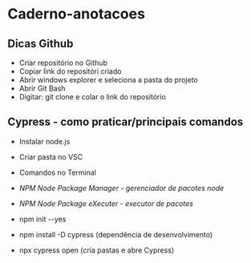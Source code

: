 # Caderno-anotacoes

## Dicas Github

* Criar repositório no Github
* Copiar link do repositóri criado
* Abrir windows explorer e seleciona a pasta do projeto
* Abrir Git Bash
* Digitar: git clone e colar o link do repositório

## Cypress - como praticar/principais comandos

* Instalar node.js
* Criar pasta no VSC
* Comandos no Terminal 
 
* *NPM Node Package Manager - gerenciador de pacotes node*
* *NPM Node Package eXecuter - executor de pacotes*

* npm init --yes
* npm install -D cypress (dependência de desenvolvimento)
* npx cypress open (cria pastas e abre Cypress)
